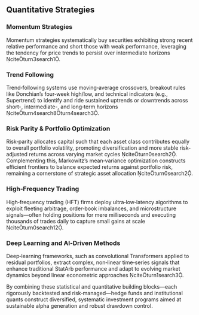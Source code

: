 ## Quantitative Strategies

### Momentum Strategies
Momentum strategies systematically buy securities exhibiting strong recent relative performance and short those with weak performance, leveraging the tendency for price trends to persist over intermediate horizons citeturn3search1.

### Trend Following
Trend‑following systems use moving‐average crossovers, breakout rules like Donchian’s four‑week high/low, and technical indicators (e.g., Supertrend) to identify and ride sustained uptrends or downtrends across short-, intermediate-, and long‑term horizons citeturn4search8turn4search3.

### Risk Parity & Portfolio Optimization
Risk‑parity allocates capital such that each asset class contributes equally to overall portfolio volatility, promoting diversification and more stable risk‐adjusted returns across varying market cycles citeturn0search2. Complementing this, Markowitz’s mean‑variance optimization constructs efficient frontiers to balance expected returns against portfolio risk, remaining a cornerstone of strategic asset allocation citeturn0search2.

### High‑Frequency Trading
High‑frequency trading (HFT) firms deploy ultra‑low‑latency algorithms to exploit fleeting arbitrage, order‑book imbalances, and microstructure signals—often holding positions for mere milliseconds and executing thousands of trades daily to capture small gains at scale citeturn0search12.

### Deep Learning and AI‑Driven Methods
Deep‑learning frameworks, such as convolutional Transformers applied to residual portfolios, extract complex, non‑linear time‑series signals that enhance traditional StatArb performance and adapt to evolving market dynamics beyond linear econometric approaches citeturn1search3.

By combining these statistical and quantitative building blocks—each rigorously backtested and risk‑managed—hedge funds and institutional quants construct diversified, systematic investment programs aimed at sustainable alpha generation and robust drawdown control.